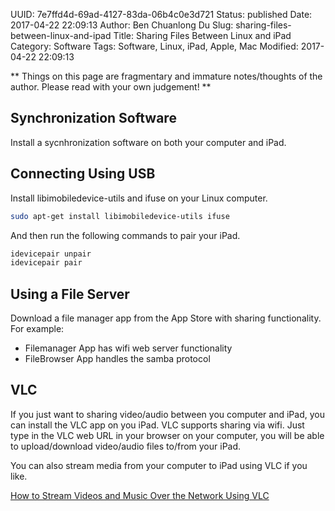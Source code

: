 UUID: 7e7ffd4d-69ad-4127-83da-06b4c0e3d721
Status: published
Date: 2017-04-22 22:09:13
Author: Ben Chuanlong Du
Slug: sharing-files-between-linux-and-ipad
Title: Sharing Files Between Linux and iPad
Category: Software
Tags: Software, Linux, iPad, Apple, Mac
Modified: 2017-04-22 22:09:13

**
Things on this page are
fragmentary and immature notes/thoughts of the author.
Please read with your own judgement!
**

## Synchronization Software

Install a sycnhronization software on both your computer and iPad.

## Connecting Using USB

Install libimobiledevice-utils and ifuse on your Linux computer.
```bash
sudo apt-get install libimobiledevice-utils ifuse
```
And then run the following commands to pair your iPad.
```bash
idevicepair unpair 
idevicepair pair
```

## Using a File Server

Download a file manager app from the App Store with sharing functionality.
For example:

- Filemanager App has wifi web server functionality
- FileBrowser App handles the samba protocol

## VLC

If you just want to sharing video/audio between you computer and iPad, 
you can install the VLC app on you iPad.
VLC supports sharing via wifi. 
Just type in the VLC web URL in your browser on your computer, 
you will be able to upload/download video/audio files to/from your iPad.

You can also stream media from your computer to iPad using VLC if you like.

[How to Stream Videos and Music Over the Network Using VLC](https://www.howtogeek.com/118075/how-to-stream-videos-and-music-over-the-network-using-vlc/)
